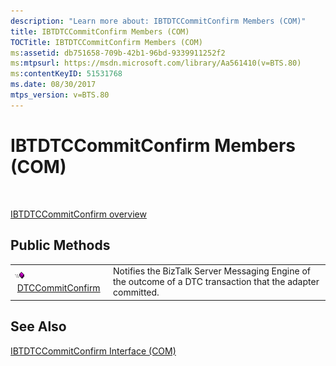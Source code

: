 ```yaml
---
description: "Learn more about: IBTDTCCommitConfirm Members (COM)"
title: IBTDTCCommitConfirm Members (COM)
TOCTitle: IBTDTCCommitConfirm Members (COM)
ms:assetid: db751658-709b-42b1-96bd-9339911252f2
ms:mtpsurl: https://msdn.microsoft.com/library/Aa561410(v=BTS.80)
ms:contentKeyID: 51531768
ms.date: 08/30/2017
mtps_version: v=BTS.80
---
```


# IBTDTCCommitConfirm Members (COM)

 

[IBTDTCCommitConfirm overview](ibtdtccommitconfirm-interface-com.md)

## Public Methods

<table>
<tbody>
<tr class="odd">
<td><img src="images/Aa562050.7398304a-180c-45ff-98a9-894581a54aa5(BTS.80).jpeg" alt="Icon that represents the DTCCommitConfirm method."/> <a href="ibtdtccommitconfirm-dtccommitconfirm-method-com.md">DTCCommitConfirm</a></td>
<td>Notifies the BizTalk Server Messaging Engine of the outcome of a DTC transaction that the adapter committed.</td>
</tr>
</tbody>
</table>


## See Also

[IBTDTCCommitConfirm Interface (COM)](ibtdtccommitconfirm-interface-com.md)


